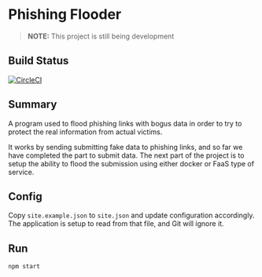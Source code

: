 # Phishing Flooder

> **NOTE:** This project is still being development

## Build Status

[![CircleCI](https://circleci.com/gh/samerziade/respammer/tree/master.svg?style=svg)](https://circleci.com/gh/samerziade/respammer/tree/master)

## Summary

A program used to flood phishing links with bogus data in order to try to protect the real information from actual victims.

It works by sending submitting fake data to phishing links, and so far we have completed the part to submit data. The next part of the project is to setup the ability to flood the submission using either docker or FaaS type of service.

## Config

Copy `site.example.json` to `site.json` and update configuration accordingly. The application is setup to read from that file, and Git will ignore it.

## Run

```bash
npm start
```
